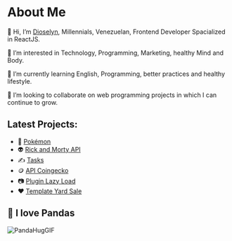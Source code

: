 <h1>About Me</h1>
<p> 👋 Hi, I’m <a href="https://portfolio.developdctech.com">Dioselyn</a>, Millennials, Venezuelan, Frontend Developer Spacialized in ReactJS.</p>
<p> 👀 I’m interested in Technology, Programming, Marketing, healthy Mind and Body.</p>
<p> 🌱 I’m currently learning English, Programming, better practices and healthy lifestyle. </p>
<p> 💞️ I’m looking to collaborate on web programming projects in which I can continue to grow.</p>

<h2>Latest Projects:</h2>
<ul>
 <li> 🐅 <a href="https://pokemons-lt6x8wy18-dioselyn.vercel.app/" target='_blank'>Pokémon</a> </li>
 <li> 👽 <a href="https://dioselyn.github.io/rick-and-morty-api/">Rick and Morty API</a> </li>
 <li> ✍️ <a href="https://dioselyn.github.io/tasks/">Tasks</a> </li>
 <li> 🪙 <a href="https://dioselyn.github.io/crypto-coingecko/">API Coingecko </a> </li>
 <li> 📷 <a href="https://dioselyn.github.io/lazy-load/">Plugin Lazy Load</a></li>
 <li> ❤️ <a href="https://dioselyn.github.io/yard-sale/">Template Yard Sale</a></li>
	</ul>


<h2>🐼 I love Pandas</h2>

![PandaHugGIF](https://user-images.githubusercontent.com/47191463/171948411-c10e6f99-a7ea-474d-af7e-227fd045f0df.gif)





